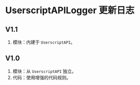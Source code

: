 # UserscriptAPILogger 更新日志

## V1.1

1. 模块：内建于 `UserscriptAPI`。

## V1.0

1. 模块：从 `UserscriptAPI` 独立。
2. 代码：使用增强的代码规则。
